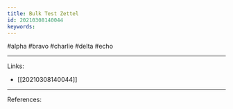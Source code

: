```yaml
---
title: Bulk Test Zettel
id: 20210308140044
keywords:
---
```

#alpha #bravo #charlie #delta #echo

---
Links:

- [[20210308140044]]

---
References:
